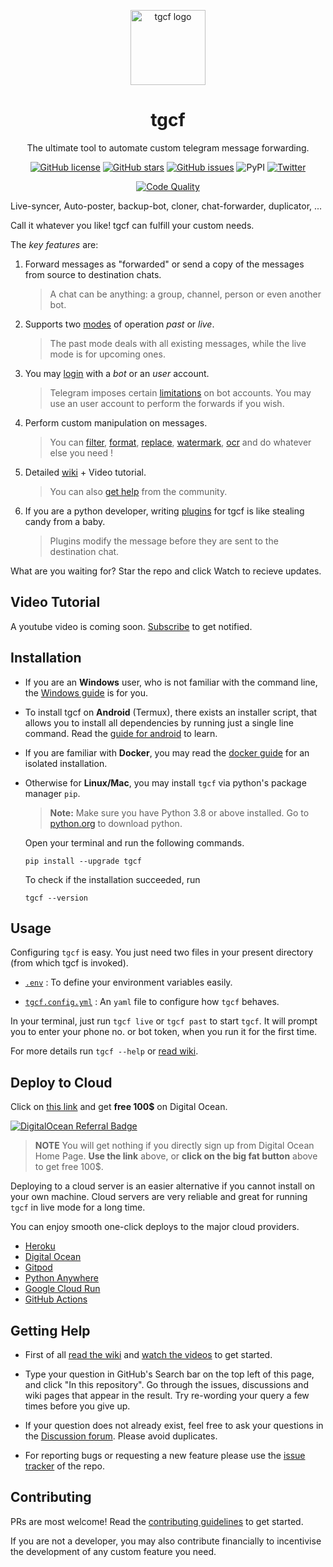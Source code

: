 <!-- markdownlint-disable -->

<p align="center">
<a href = "https://github.com/aahnik/tgcf" > <img src = "https://user-images.githubusercontent.com/66209958/115183360-3fa4d500-a0f9-11eb-9c0f-c5ed03a9ae17.png" alt = "tgcf logo"  width=120> </a>
</p>

<h1 align="center"> tgcf </h1>

<p align="center">
The ultimate tool to automate custom telegram message forwarding.
</p>

<p align="center">
<a href="https://github.com/aahnik/tgcf/blob/main/LICENSE"><img src="https://img.shields.io/github/license/aahnik/tgcf" alt="GitHub license"></a>
<a href="https://github.com/aahnik/tgcf/stargazers"><img src="https://img.shields.io/github/stars/aahnik/tgcf?style=social" alt="GitHub stars"></a>
<a href="https://github.com/aahnik/tgcf/issues"><img src="https://img.shields.io/github/issues/aahnik/tgcf" alt="GitHub issues"></a>
<img src="https://img.shields.io/pypi/v/tgcf" alt="PyPI">
<a href="https://twitter.com/intent/tweet?text=Wow:&amp;url=https%3A%2F%2Fgithub.com%2Faahnik%2Ftgcf"><img src="https://img.shields.io/twitter/url?style=social&amp;url=https%3A%2F%2Fgithub.com%2Faahnik%2Ftgcf" alt="Twitter"></a>
</p>
<p align="center">
<a href="https://github.com/aahnik/tgcf/actions/workflows/quality.yml"><img src="https://github.com/aahnik/tgcf/actions/workflows/quality.yml/badge.svg" alt="Code Quality"></a>
</p>
<!-- markdownlint-enable -->

Live-syncer, Auto-poster, backup-bot, cloner, chat-forwarder, duplicator, ...

Call it whatever you like! tgcf can fulfill your custom needs.

The *key features* are:

1. Forward messages as "forwarded" or
send a copy of the messages from source to destination chats.

    > A chat can be anything: a group, channel, person or even another bot.

2. Supports two [modes](https://github.com/aahnik/tgcf/wiki/Past-vs-Live-modes-explained)
of operation _past_ or _live_.

    > The past mode deals with all existing messages,
    > while the live mode is for upcoming ones.

3. You may [login](https://github.com/aahnik/tgcf/wiki/Login-with-a-bot-or-user-account)
with a _bot_ or an _user_ account.

    > Telegram imposes certain
    [limitations](https://github.com/aahnik/tgcf/wiki/Using-bot-accounts#limitations)
    on bot accounts.
    You may use an user account to perform the forwards if you wish.

4. Perform custom manipulation on messages.

    > You can
    [filter](https://github.com/aahnik/tgcf/wiki/How-to-use-filters-%3F),
    [format](https://github.com/aahnik/tgcf/wiki/Format-text-before-sending-to-destination),
    [replace](https://github.com/aahnik/tgcf/wiki/Text-Replacement-feature-explained),
    [watermark](https://github.com/aahnik/tgcf/wiki/How-to-use--watermarking-%3F),
    [ocr](https://github.com/aahnik/tgcf/wiki/You-can-do-OCR)
    and do whatever else you need !

5. Detailed [wiki](https://github.com/aahnik/tgcf/wiki) +
Video tutorial.
    > You can also [get help](#getting-help) from the community.

6. If you are a python developer, writing
[plugins](https://github.com/aahnik/tgcf/wiki/How-to-write-a-plugin-for-tgcf-%3F)
for tgcf is like stealing candy from a baby.
    > Plugins modify the message before they are sent to the destination chat.

What are you waiting for? Star the repo and click Watch to recieve updates.

<!-- markdownlint-disable -->
## Video Tutorial

A youtube video is coming soon. [Subscribe](https://www.youtube.com/channel/UCcEbN0d8iLTB6ZWBE_IDugg) to get notified.

<!-- markdownlint-enable -->

## Installation

- If you are an **Windows** user, who is not familiar with the command line, the
[Windows guide](https://github.com/aahnik/tgcf/wiki/Run-tgcf-on-Windows)
is for you.

- To install tgcf on **Android** (Termux), there exists an installer script,
that allows you to install all dependencies by running just a single line command.
Read the
[guide for android](https://github.com/aahnik/tgcf/wiki/Run-on-Android-using-Termux)
to learn.

- If you are familiar with **Docker**, you may read the
[docker guide](https://github.com/aahnik/tgcf/wiki/Install-and-run-using-docker)
for an isolated installation.

- Otherwise for **Linux/Mac**,
    you may install `tgcf` via python's package manager `pip`.

    > **Note:** Make sure you have Python 3.8 or above installed.
    Go to [python.org](https://python.org) to download python.

    Open your terminal and run the following commands.

    ```shell
    pip install --upgrade tgcf
    ```

    To check if the installation succeeded, run

    ```shell
    tgcf --version
    ```

## Usage

Configuring `tgcf` is easy. You just need two files in your present directory
(from which tgcf is invoked).

- [`.env`](https://github.com/aahnik/tgcf/wiki/Environment-Variables)
: To define your environment variables easily.

- [`tgcf.config.yml`](https://github.com/aahnik/tgcf/wiki/How-to-configure-tgcf-%3F)
: An `yaml` file to configure how `tgcf` behaves.

In your terminal, just run `tgcf live` or `tgcf past` to start `tgcf`.
It will prompt you to enter your phone no. or bot token, when you run it
for the first time.

For more details run `tgcf --help` or [read wiki](https://github.com/aahnik/tgcf/wiki/CLI-Usage).

## Deploy to Cloud

Click on [this link](https://m.do.co/c/98b725055148) and get **free 100$**
on Digital Ocean.

[![DigitalOcean Referral Badge](https://web-platforms.sfo2.digitaloceanspaces.com/WWW/Badge%203.svg)](https://www.digitalocean.com/?refcode=98b725055148&utm_campaign=Referral_Invite&utm_medium=Referral_Program&utm_source=badge)

> **NOTE** You will get nothing if you directly sign up from Digital Ocean Home Page.
> **Use the link** above, or **click on the big fat button** above to get free 100$.

Deploying to a cloud server is an easier alternative if you cannot install
on your own machine.
Cloud servers are very reliable and great for running `tgcf` in live mode
for a long time.

You can enjoy smooth one-click deploys to the major cloud providers.

- [Heroku](https://github.com/OmBeta/royalaj07/Deploy-to-Heroku)
- [Digital Ocean](https://github.com/aahnik/tgcf/wiki/Deploy-to-Digital-Ocean)
- [Gitpod](https://github.com/aahnik/tgcf/wiki/Run-for-free-on-Gitpod")
- [Python Anywhere](https://github.com/aahnik/tgcf/wiki/Run-on-PythonAnywhere)
- [Google Cloud Run](https://github.com/aahnik/tgcf/wiki/Run-on-Google-Cloud)
- [GitHub Actions](https://github.com/aahnik/tgcf/wiki/Run-tgcf-in-past-mode-periodically)

## Getting Help

- First of all [read the wiki](https://github.com/aahnik/tgcf/wiki)
and [watch the videos](https://www.youtube.com/channel/UCcEbN0d8iLTB6ZWBE_IDugg)
to get started.

- Type your question in GitHub's Search bar on the top left of this page,
and click "In this repository".
Go through the issues, discussions and wiki pages that appear in the result.
Try re-wording your query a few times before you give up.

- If your question does not already exist,
feel free to ask your questions in the
[Discussion forum](https://github.com/aahnik/tgcf/discussions/new).
Please avoid duplicates.

- For reporting bugs or requesting a new feature please use the [issue tracker](https://github.com/aahnik/tgcf/issues/new)
of the repo.

## Contributing

PRs are most welcome! Read the [contributing guidelines](/.github/CONTRIBUTING.md)
to get started.

If you are not a developer, you may also contribute financially to
incentivise the development of any custom feature you need.
